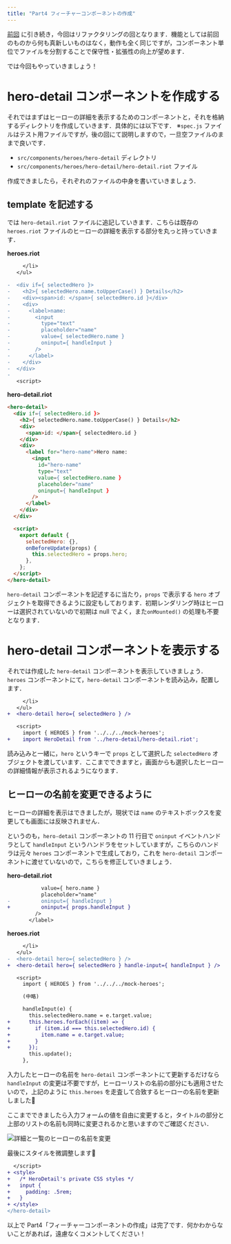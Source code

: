 ```yaml
---
title: "Part4 フィーチャーコンポーネントの作成"
---
```


[前回](/books/riotjs-tour-of-heroes/show_list.md) に引き続き，今回はリファクタリングの回となります．機能としては前回のものから何も真新しいものはなく，動作も全く同じですが，コンポーネント単位でファイルを分割することで保守性・拡張性の向上が望めます．

では今回もやっていきましょう！

# hero-detail コンポーネントを作成する

それではまずはヒーローの詳細を表示するためのコンポーネントと，それを格納するディレクトリを作成していきます．具体的には以下です．
※`spec.js` ファイルはテスト用ファイルですが，後の回にて説明しますので，一旦空ファイルのままで良いです．

- `src/components/heroes/hero-detail` ディレクトリ
- `src/components/heroes/hero-detail/hero-detail.riot` ファイル

作成できましたら，それぞれのファイルの中身を書いていきましょう．

## template を記述する

では `hero-detail.riot` ファイルに追記していきます．こちらは既存の `heroes.riot` ファイルのヒーローの詳細を表示する部分を丸っと持っていきます．

**heroes.riot**

```diff
     </li>
   </ul>

-  <div if={ selectedHero }>
-    <h2>{ selectedHero.name.toUpperCase() } Details</h2>
-    <div><span>id: </span>{ selectedHero.id }</div>
-    <div>
-      <label>name:
-        <input
-          type="text"
-          placeholder="name"
-          value={ selectedHero.name }
-          oninput={ handleInput }
-        />
-      </label>
-    </div>
-  </div>
-
   <script>
```

**hero-detail.riot**

```html
<hero-detail>
  <div if={ selectedHero.id }>
    <h2>{ selectedHero.name.toUpperCase() } Details</h2>
    <div>
      <span>id: </span>{ selectedHero.id }
    </div>
    <div>
      <label for="hero-name">Hero name:
        <input
          id="hero-name"
          type="text"
          value={ selectedHero.name }
          placeholder="name"
          oninput={ handleInput }
        />
      </label>
    </div>
  </div>

  <script>
    export default {
      selectedHero: {},
      onBeforeUpdate(props) {
        this.selectedHero = props.hero;
      },
    };
  </script>
</hero-detail>
```

`hero-detail` コンポーネントを記述するに当たり，`props` で表示する `hero` オブジェクトを取得できるように設定もしております．初期レンダリング時はヒーローは選択されていないので初期は null でよく，また`onMounted()` の処理も不要となります．

# hero-detail コンポーネントを表示する

それでは作成した `hero-detail` コンポーネントを表示していきましょう．`heroes` コンポーネントにて，`hero-detail` コンポーネントを読み込み，配置します．

```diff
     </li>
   </ul>
+  <hero-detail hero={ selectedHero } />

   <script>
     import { HEROES } from '../../../mock-heroes';
+    import HeroDetail from '../hero-detail/hero-detail.riot';
```

読み込みと一緒に，`hero` というキーで `props` として選択した `selectedHero` オブジェクトを渡しています．ここまでできますと，画面からも選択したヒーローの詳細情報が表示されるようになります．

## ヒーローの名前を変更できるように

ヒーローの詳細を表示はできましたが，現状では `name` のテキストボックスを変更しても画面には反映されません．

というのも，`hero-detail` コンポーネントの 11 行目で `oninput` イベントハンドラとして `handleInput` というハンドラをセットしていますが，こちらのハンドラは元々 `heroes` コンポーネントで生成しており，これを `hero-detail` コンポーネントに渡せていないので，こちらを修正していきましょう．

**hero-detail.riot**

```diff
           value={ hero.name }
           placeholder="name"
-          oninput={ handleInput }
+          oninput={ props.handleInput }
         />
       </label>
```

**heroes.riot**

```diff
     </li>
   </ul>
-  <hero-detail hero={ selectedHero } />
+  <hero-detail hero={ selectedHero } handle-input={ handleInput } />

   <script>
     import { HEROES } from '../../../mock-heroes';

     (中略)

     handleInput(e) {
       this.selectedHero.name = e.target.value;
+      this.heroes.forEach((item) => {
+        if (item.id === this.selectedHero.id) {
+          item.name = e.target.value;
+        }
+      });
       this.update();
     },
```

入力したヒーローの名前を `hero-detail` コンポーネントにて更新するだけなら `handleInput` の変更は不要ですが，ヒーローリストの名前の部分にも適用させたいので，上記のように `this.heroes` を走査して合致するヒーローの名前を更新しました💁

ここまでできましたら入力フォームの値を自由に変更すると，タイトルの部分と上部のリストの名前も同時に変更されるかと思いますのでご確認ください．

![詳細と一覧のヒーローの名前を変更](https://storage.googleapis.com/zenn-user-upload/773a9e71989b-20240709.png)

最後にスタイルを微調整します💁

```diff
  </script>
+ <style>
+   /* HeroDetail's private CSS styles */
+   input {
+     padding: .5rem;
+   }
+ </style>
</hero-detail>
```

以上で Part4「フィーチャーコンポーネントの作成」は完了です．何かわからないことがあれば，遠慮なくコメントしてください！
